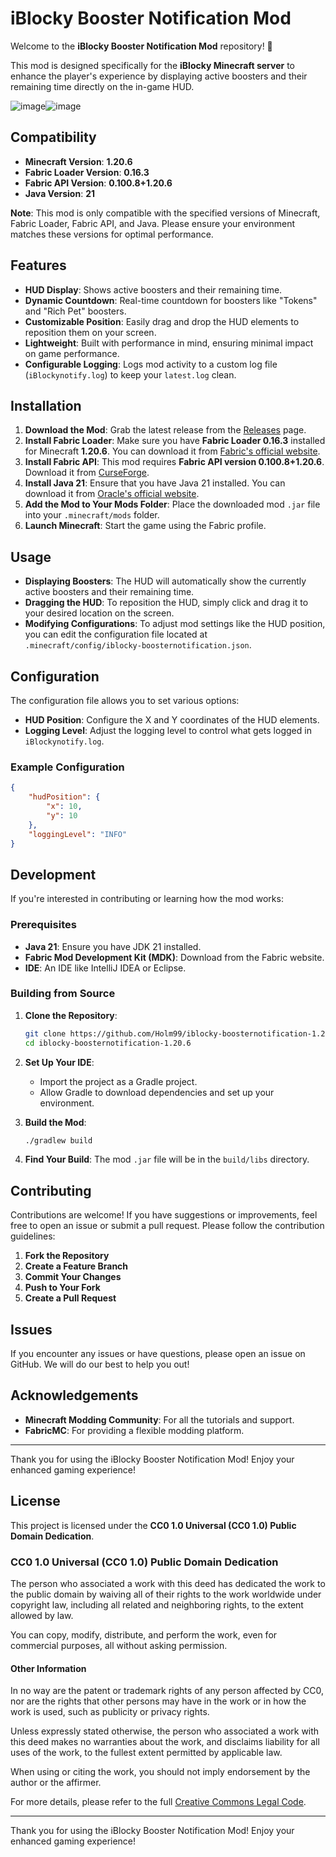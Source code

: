# iBlocky Booster Notification Mod

Welcome to the **iBlocky Booster Notification Mod** repository! 🎉

This mod is designed specifically for the **iBlocky Minecraft server** to enhance the player's experience by displaying active boosters and their remaining time directly on the in-game HUD.

![image](https://github.com/user-attachments/assets/455efade-5f16-438b-a4cb-95fb57e98567)![image](https://github.com/user-attachments/assets/47dcdcef-922f-42aa-a911-79f90f28ac0d)


## Compatibility

- **Minecraft Version**: **1.20.6**
- **Fabric Loader Version**: **0.16.3**
- **Fabric API Version**: **0.100.8+1.20.6**
- **Java Version**: **21**

**Note**: This mod is only compatible with the specified versions of Minecraft, Fabric Loader, Fabric API, and Java. Please ensure your environment matches these versions for optimal performance.

## Features

- **HUD Display**: Shows active boosters and their remaining time.
- **Dynamic Countdown**: Real-time countdown for boosters like "Tokens" and "Rich Pet" boosters.
- **Customizable Position**: Easily drag and drop the HUD elements to reposition them on your screen.
- **Lightweight**: Built with performance in mind, ensuring minimal impact on game performance.
- **Configurable Logging**: Logs mod activity to a custom log file (`iBlockynotify.log`) to keep your `latest.log` clean.

## Installation

1. **Download the Mod**: Grab the latest release from the [Releases](https://github.com/Holm99/iblocky-boosternotification-1.20.6/releases) page.
2. **Install Fabric Loader**: Make sure you have **Fabric Loader 0.16.3** installed for Minecraft **1.20.6**. You can download it from [Fabric's official website](https://fabricmc.net/use/).
3. **Install Fabric API**: This mod requires **Fabric API version 0.100.8+1.20.6**. Download it from [CurseForge](https://www.curseforge.com/minecraft/mc-mods/fabric-api/files/all?page=1&pageSize=20&version=1.20.6&gameVersionTypeId=4).
4. **Install Java 21**: Ensure that you have Java 21 installed. You can download it from [Oracle's official website](https://www.oracle.com/java/technologies/javase/jdk21-archive-downloads.html).
5. **Add the Mod to Your Mods Folder**: Place the downloaded mod `.jar` file into your `.minecraft/mods` folder.
6. **Launch Minecraft**: Start the game using the Fabric profile.

## Usage

- **Displaying Boosters**: The HUD will automatically show the currently active boosters and their remaining time.
- **Dragging the HUD**: To reposition the HUD, simply click and drag it to your desired location on the screen.
- **Modifying Configurations**: To adjust mod settings like the HUD position, you can edit the configuration file located at `.minecraft/config/iblocky-boosternotification.json`.

## Configuration

The configuration file allows you to set various options:

- **HUD Position**: Configure the X and Y coordinates of the HUD elements.
- **Logging Level**: Adjust the logging level to control what gets logged in `iBlockynotify.log`.

### Example Configuration

```json
{
    "hudPosition": {
        "x": 10,
        "y": 10
    },
    "loggingLevel": "INFO"
}
```

## Development

If you're interested in contributing or learning how the mod works:

### Prerequisites

- **Java 21**: Ensure you have JDK 21 installed.
- **Fabric Mod Development Kit (MDK)**: Download from the Fabric website.
- **IDE**: An IDE like IntelliJ IDEA or Eclipse.

### Building from Source

1. **Clone the Repository**:
   ```bash
   git clone https://github.com/Holm99/iblocky-boosternotification-1.20.6.git
   cd iblocky-boosternotification-1.20.6
     ```

2. **Set Up Your IDE**:
   - Import the project as a Gradle project.
   - Allow Gradle to download dependencies and set up your environment.

3. **Build the Mod**:
   ```bash
   ./gradlew build
     ```
   
4. **Find Your Build**: The mod `.jar` file will be in the `build/libs` directory.

## Contributing

Contributions are welcome! If you have suggestions or improvements, feel free to open an issue or submit a pull request. Please follow the contribution guidelines:

1. **Fork the Repository**
2. **Create a Feature Branch**
3. **Commit Your Changes**
4. **Push to Your Fork**
5. **Create a Pull Request**

## Issues

If you encounter any issues or have questions, please open an issue on GitHub. We will do our best to help you out!


## Acknowledgements

- **Minecraft Modding Community**: For all the tutorials and support.
- **FabricMC**: For providing a flexible modding platform.

---

Thank you for using the iBlocky Booster Notification Mod! Enjoy your enhanced gaming experience!



## License

This project is licensed under the **CC0 1.0 Universal (CC0 1.0) Public Domain Dedication**.

### CC0 1.0 Universal (CC0 1.0) Public Domain Dedication

The person who associated a work with this deed has dedicated the work to the public domain by waiving all of their rights to the work worldwide under copyright law, including all related and neighboring rights, to the extent allowed by law.

You can copy, modify, distribute, and perform the work, even for commercial purposes, all without asking permission.

#### Other Information

In no way are the patent or trademark rights of any person affected by CC0, nor are the rights that other persons may have in the work or in how the work is used, such as publicity or privacy rights.

Unless expressly stated otherwise, the person who associated a work with this deed makes no warranties about the work, and disclaims liability for all uses of the work, to the fullest extent permitted by applicable law.

When using or citing the work, you should not imply endorsement by the author or the affirmer.

For more details, please refer to the full [Creative Commons Legal Code](https://creativecommons.org/publicdomain/zero/1.0/legalcode).

---

Thank you for using the iBlocky Booster Notification Mod! Enjoy your enhanced gaming experience!

